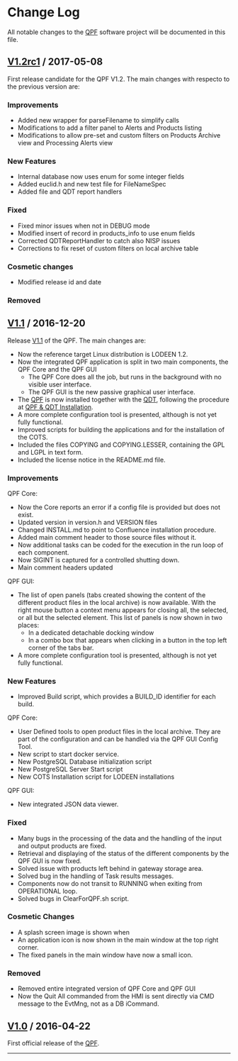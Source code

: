 Change Log
====================

All notable changes to the [QPF] software project will be documented in this file.

[V1.2rc1] / 2017-05-08 
--------------------------

First release candidate for the QPF V1.2.  The main changes with respecto to the previous version are:

### Improvements

- Added new wrapper for parseFilename to simplify calls
- Modifications to add a filter panel to Alerts and Products listing
- Modifications to allow pre-set and custom filters on Products Archive view and Processing Alerts view

### New Features

- Internal database now uses enum for some integer fields
- Added euclid.h and new test file for FileNameSpec
- Added file and QDT report handlers

### Fixed

- Fixed minor issues when not in DEBUG mode
- Modified insert of record in products_info to use enum fields
- Corrected QDTReportHandler to catch also NISP issues
- Corrections to fix reset of custom filters on local archive table

### Cosmetic changes

- Modified release id and date

### Removed


[V1.1] / 2016-12-20
--------------------------

Release [V1.1] of the QPF.  The main changes are:

- Now the reference target Linux distribution is LODEEN 1.2.
- Now the integrated QPF application is split in two main components, the QPF Core and the QPF GUI
  + The QPF Core does all the job, but runs in the background with no visible user interface.
  + The QPF GUI is the new passive graphical user interface.
- The [QPF] is now installed together with the [QDT], following the procedure at [QPF & QDT Installation].
- A more complete configuration tool is presented, although is not yet fully functional.
- Improved scripts for building the applications and for the installation of the COTS.
- Included the files COPYING and COPYING.LESSER, containing the GPL and LGPL in text form.
- Included the license notice in the README.md file.

### Improvements

QPF Core:

- Now the Core reports an error if a config file is provided but does not exist.
- Updated version in version.h and VERSION files
- Changed INSTALL.md to point to Confluence installation procedure.
- Added main comment header to those source files without it.
- Now additional tasks can be coded for the execution in the run loop of each component.
- Now SIGINT is captured for a controlled shutting down.
- Main comment headers updated

QPF GUI:

- The list of open panels (tabs created showing the content of the different product files in the local archive) is now available.  With the right mouse button a context menu appears for closing all, the selected, or all but the selected element.  This list of panels is now shown in two places:
  + In a dedicated detachable docking window
  + In a combo box that appears when clicking in a button in the top left corner of the tabs bar.
- A more complete configuration tool is presented, although is not yet fully functional.

### New Features

- Improved Build script, which provides a BUILD_ID identifier for each build.

QPF Core:

- User Defined tools to open product files in the local archive.  They are part of the configuration and can be handled via the QPF GUI Config Tool.
- New script to start docker service.
- New PostgreSQL Database initialization script
- New PostgreSQL Server Start script
- New COTS Installation script for LODEEN installations

QPF GUI:

- New integrated JSON data viewer.

### Fixed

- Many bugs in the processing of the data and the handling of the input and output products are fixed.
- Retrieval and displaying of the status of the different components by the QPF GUI is now fixed.
- Solved issue with products left behind in gateway storage area.
- Solved bug in the handling of Task results messages.
- Components now do not transit to RUNNING when exiting from OPERATIONAL loop.
- Solved bugs in ClearForQPF.sh script.

### Cosmetic Changes

- A splash screen image is shown when
- An application icon is now shown in the main window at the top right corner.
- The fixed panels in the main window have now a small icon.

### Removed

- Removed entire integrated version of QPF Core and QPF GUI
- Now the Quit All commanded from the HMI is sent directly via CMD message to the EvtMng, not as a DB iCommand.


[V1.0] / 2016-04-22
--------------------

First official release of the [QPF].


----

[V1.2rc1]: http://euclid.esac.esa.int/svn/ESA/SOC/SOC-3-DEV/SOC-3-07-QLook/QPF/branches/V1.2-RC1
[V1.1]: http://euclid.esac.esa.int/svn/ESA/SOC/SOC-3-DEV/SOC-3-07-QLook/QPF/tags/V1.1
[V1.0]: http://euclid.esac.esa.int/svn/ESA/SOC/SOC-3-DEV/SOC-3-07-QLook/QPF/tags/V1.0

[QPF & QDT Installation]: https://issues.cosmos.esa.int/euclidwiki/display/QLA/QLA+Processing+Framework+and+Diagnostic+Tool+Installation
[QPF]: https://issues.cosmos.esa.int/euclidwiki/pages/viewpage.action?pageId=4259980
[QDT]: https://issues.cosmos.esa.int/euclidwiki/pages/viewpage.action?pageId=4259917

<!--

Title:       Change Log
Subtitle:    Euclid QLA Processing Framework Change Log
Project:     QPF
Author:      J C Gonzalez
Affiliation: Euclid SOC Team @ ESAC - Telespazio Vega U.K. S.L.
Web:         http://www.cosmos.esa.int/web/euclid
Date:        2017-05-09

Copyright (C) 2015,2016,2017  Euclid SOC Team @ ESAC

The format is based on [Keep a Changelog](http://keepachangelog.com/)
taking into account also [Semantic Versioning](http://semver.org/).

-->
